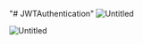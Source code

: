 "# JWTAuthentication" 
![Untitled](https://github.com/user-attachments/assets/894a3785-c09e-418c-9af8-089941af7f35)


![Untitled](https://github.com/user-attachments/assets/f0cd2245-5202-4686-b94e-057b722d7a99)

